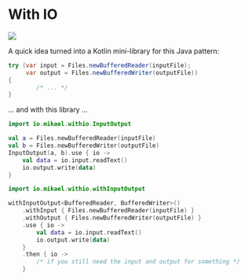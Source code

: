 # With IO

[![](https://jitpack.io/v/mikaelhg/withio.svg)](https://jitpack.io/#mikaelhg/withio)

A quick idea turned into a Kotlin mini-library for this Java pattern:

```java
try (var input = Files.newBufferedReader(inputFile);
     var output = Files.newBufferedWriter(outputFile))
{
        /* ... */
}
```

... and with this library ...

```kotlin
import io.mikael.withio.InputOutput

val a = Files.newBufferedReader(inputFile)
val b = Files.newBufferedWriter(outputFile)
InputOutput(a, b).use { io ->
    val data = io.input.readText()
    io.output.write(data)
}
```

```kotlin
import io.mikael.withio.withInputOutput

withInputOutput<BufferedReader, BufferedWriter>()
    .withInput { Files.newBufferedReader(inputFile) }
    .withOutput { Files.newBufferedWriter(outputFile) }
    .use { io ->
        val data = io.input.readText()
        io.output.write(data)
    }
    .then { io ->
        /* if you still need the input and output for something */
    }
```
